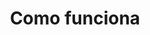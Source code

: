 ---
title: "Como funciona"
layout: "how-it-works"
slug: "como-funciona"
draft: false

how_it_works_video:
  enable: true
  subtitle: 
  title: "Como funciona"
  description: "Transporte internacional de mascotas, fácil! "
  video_url: "https://player.vimeo.com/video/728447827?h=138cbbf8ae"
  video_thumbnail: "images/video-popup.jpg"


# how_it_works
how_it_works:   
  enable: true
  block:
  - subtitle: "Quiénes somos?"
    title: "Que bueno conocerte! &#128075;"
    description: "Somos Pets to Home, una compañía dedicada al transporte internacional de mascotas desde y hacia Costa Rica, ofrecemos todos los servicios necesarios para hacer del viaje de tu mascota una experiencia agradable, segura y sin estrés."
    image: "images/good_doggy.png"

  - subtitle: "Lo que hacemos"
    title: "Podemos darte una pata! &#128062;"
    description: "Nuestro equipo consiste en expertos en logística con amplia experiencia en el transporte internacional de mascotas, complementado con personal veterinario dedicado a su profesión. Esta combinación nos permite ofrecerle el servicio de calidad que tu mascota merece."
    image: "images/day67-dog.png"

  - subtitle: "Lo que valoramos" 
    title: "El significado del &#128150;"
    description: "En Pets to Home amamos lo que hacemos y como también tenemos mascotas sabemos y entendemos que son parte de la familia, y tratamos a cada una como si fueran nuestras. Por esto, nuestra meta es asegurarle a tu mascota el transporte mas confiable y seguro desde y hacia Costa Rica."
    image: "images/friends.png"

---